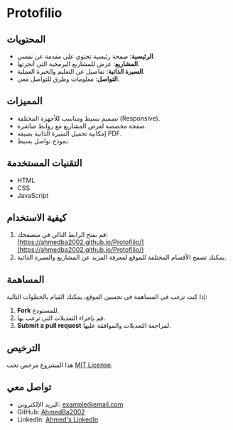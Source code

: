 # Protofilio



## المحتويات

- **الرئيسية**: صفحة رئيسية تحتوي على مقدمة عن نفسي.
- **المشاريع**: عرض للمشاريع البرمجية التي أنجزتها.
- **السيرة الذاتية**: تفاصيل عن التعليم والخبرة العملية.
- **التواصل**: معلومات وطرق للتواصل معي.

## المميزات

- تصميم بسيط ومناسب للأجهزة المختلفة (Responsive).
- صفحة مخصصة لعرض المشاريع مع روابط مباشرة.
- إمكانية تحميل السيرة الذاتية بصيغة PDF.
- نموذج تواصل بسيط.

## التقنيات المستخدمة

- HTML
- CSS
- JavaScript

## كيفية الاستخدام

1. قم بفتح الرابط التالي في متصفحك: [https://ahmedba2002.github.io/Protofilio/](https://ahmedba2002.github.io/Protofilio/)
2. يمكنك تصفح الأقسام المختلفة للموقع لمعرفة المزيد عن المشاريع والسيرة الذاتية.

## المساهمة

إذا كنت ترغب في المساهمة في تحسين الموقع، يمكنك القيام بالخطوات التالية:
1. **Fork** للمستودع.
2. قم بإجراء التعديلات التي ترغب بها.
3. **Submit a pull request** لمراجعة التعديلات والموافقة عليها.

## الترخيص

هذا المشروع مرخص تحت [MIT License](LICENSE).

## تواصل معي

- البريد الإلكتروني: [example@email.com](mailto:example@email.com)
- GitHub: [AhmedBa2002](https://github.com/AhmedBa2002)
- LinkedIn: [Ahmed's LinkedIn](https://www.linkedin.com/in/ahmedba2002)

